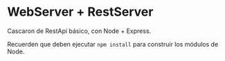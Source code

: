 # WebServer + RestServer

Cascaron de RestApi básico, con Node + Express.


Recuerden que deben ejecutar ```npm install``` para construir los módulos de Node.